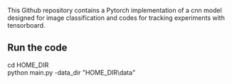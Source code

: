 This Github repository contains a Pytorch implementation of a cnn model designed for image classification and codes for tracking experiments with tensorboard.

## Run the code
cd HOME_DIR </br>
python main.py -data_dir "HOME_DIR\data"
